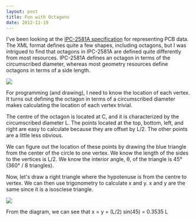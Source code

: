 ```yaml
---
layout: post
title: Fun with Octagons
date: 2012-11-19
---
```


I've been looking at the [IPC-2581A specification](http://www.ipc-2581.com/) for representing PCB data. The XML format defines quite a few shapes, including octagons, but I was intrigued to find that octagons in IPC-2581A are defined quite differently from most resources. IPC-2581A defines an octagon in terms of the circumscribed diameter, whereas most geometry resources define octagons in terms of a side length.

![](https://s3-us-west-2.amazonaws.com/ficksworkshop/media/blog/fun-with-octagons/ipc2581_octagon.png)

For programming (and drawing), I need to know the location of each vertex. It turns out defining the octagon in terms of a circumscribed diameter makes calculating the location of each vertex trivial.

The centre of the octagon is located at C, and it is characterized by the circumscribed diameter L. The points located at the top, bottom, left, and right are easy to calculate because they are offset by L/2. The other points are a little less obvious.

We can figure out the location of these points by drawing the blue triangle from the center of the circle to one vertex. We know the length of the sides to the vertices is L/2. We know the interior angle, θ, of the triangle is 45° (360° / 8 triangles).

Now, let's draw a right triangle where the hypotenuse is from the centre to vertex. We can then use trigonometry to calculate x and y. x and y are the same since it is a isosclese triangle.

![](https://s3-us-west-2.amazonaws.com/ficksworkshop/media/blog/fun-with-octagons/vertex_location.png)

From the diagram, we can see that x = y = (L/2) sin(45) = 0.3535 L